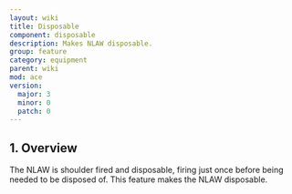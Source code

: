 ```yaml
---
layout: wiki
title: Disposable
component: disposable
description: Makes NLAW disposable.
group: feature
category: equipment
parent: wiki
mod: ace
version:
  major: 3
  minor: 0
  patch: 0
---
```


## 1. Overview

The NLAW is shoulder fired and disposable, firing just once before being needed to be disposed of. This feature makes the NLAW disposable.
